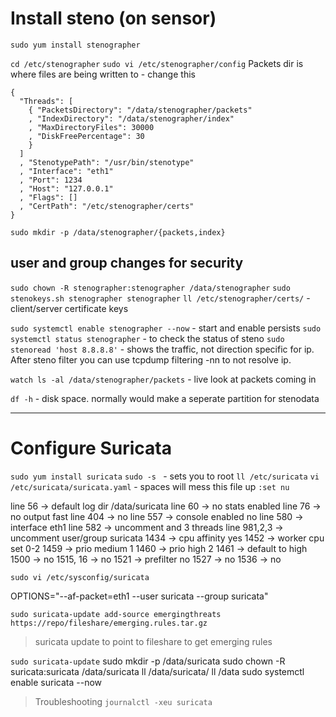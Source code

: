 # Install steno (on sensor)
`sudo yum install stenographer`

`cd /etc/stenographer`
`sudo vi /etc/stenographer/config`
Packets dir is where files are being written to - change this

```
{
  "Threads": [
    { "PacketsDirectory": "/data/stenographer/packets"
    , "IndexDirectory": "/data/stenographer/index"
    , "MaxDirectoryFiles": 30000
    , "DiskFreePercentage": 30
    }
  ]
  , "StenotypePath": "/usr/bin/stenotype"
  , "Interface": "eth1"
  , "Port": 1234
  , "Host": "127.0.0.1"
  , "Flags": []
  , "CertPath": "/etc/stenographer/certs"
}

```
`sudo mkdir -p /data/stenographer/{packets,index}`

## user and group changes for security

`sudo chown -R stenographer:stenographer /data/stenographer`
`sudo stenokeys.sh stenographer stenographer`
`ll /etc/stenographer/certs/` - client/server certificate keys

`sudo systemctl enable stenographer --now` - start and enable persists
`sudo systemctl status stenographer` - to check the status of steno
`sudo stenoread 'host 8.8.8.8'` - shows the traffic, not direction specific for ip. After steno filter you can use tcpdump filtering -nn to not resolve ip.

`watch ls -al /data/stenographer/packets` - live look at packets coming in

`df -h` - disk space. normally would make a seperate partition for stenodata

---

# Configure Suricata

`sudo yum install suricata`
`sudo -s ` - sets you to root
`ll /etc/suricata`
`vi /etc/suricata/suricata.yaml` - spaces will mess this file up
`:set nu`

line 56 -> default log dir /data/suricata 
line 60 -> no stats enabled
line 76 -> no output fast
line 404 -> no
line 557 -> console enabled no
line 580 -> interface eth1
line 582 -> uncomment and 3 threads
line 981,2,3 -> uncomment user/group suricata
1434 -> cpu affinity yes
1452 -> worker cpu set 0-2
1459 -> prio medium 1
1460 -> prio high 2
1461 -> default to high
1500 -> no
1515, 16 -> no
1521 -> prefilter no
1527 -> no
1536 -> no

`sudo vi /etc/sysconfig/suricata`

OPTIONS="--af-packet=eth1 --user suricata --group suricata"

`sudo suricata-update add-source emergingthreats https://repo/fileshare/emerging.rules.tar.gz`

> suricata update to point to fileshare to get emerging rules

`sudo suricata-update`
sudo mkdir -p /data/suricata
sudo chown -R suricata:suricata /data/suricata
ll /data/suricata/
ll /data
sudo systemctl enable suricata --now

> Troubleshooting `journalctl -xeu suricata`






